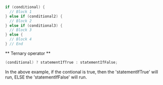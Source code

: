 ```java
if (conditional) {
  // Block 1
} else if (conditional2) {
  // Block 2
} else if (conditional3) {
  // Block 3
} else {
  // Block 4
} // End
```

** Ternary operator **

```java
(conditional) ? statementIfTrue : statementIfFalse;
```

In the above example, if the contional is true, then the 'statementIfTrue' will run, ELSE the 'statementIfFalse' will run. 